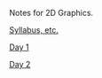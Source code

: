 Notes for 2D Graphics.

[Syllabus, etc.](https://github.com/2980/2980)

[Day 1](Day01.md)

[Day 2](Day02.md)
